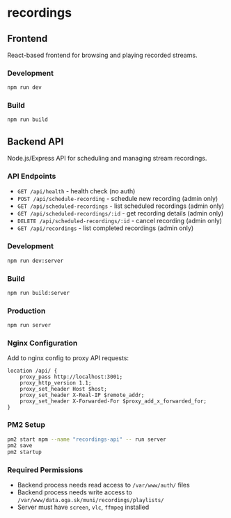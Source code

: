 # recordings

## Frontend
React-based frontend for browsing and playing recorded streams.

### Development
```bash
npm run dev
```

### Build
```bash
npm run build
```

## Backend API
Node.js/Express API for scheduling and managing stream recordings.

### API Endpoints
- `GET /api/health` - health check (no auth)
- `POST /api/schedule-recording` - schedule new recording (admin only)
- `GET /api/scheduled-recordings` - list scheduled recordings (admin only)
- `GET /api/scheduled-recordings/:id` - get recording details (admin only)
- `DELETE /api/scheduled-recordings/:id` - cancel recording (admin only)
- `GET /api/recordings` - list completed recordings (admin only)

### Development
```bash
npm run dev:server
```

### Build
```bash
npm run build:server
```

### Production
```bash
npm run server
```

### Nginx Configuration
Add to nginx config to proxy API requests:
```nginx
location /api/ {
    proxy_pass http://localhost:3001;
    proxy_http_version 1.1;
    proxy_set_header Host $host;
    proxy_set_header X-Real-IP $remote_addr;
    proxy_set_header X-Forwarded-For $proxy_add_x_forwarded_for;
}
```

### PM2 Setup
```bash
pm2 start npm --name "recordings-api" -- run server
pm2 save
pm2 startup
```

### Required Permissions
- Backend process needs read access to `/var/www/auth/` files
- Backend process needs write access to `/var/www/data.oga.sk/muni/recordings/playlists/`
- Server must have `screen`, `vlc`, `ffmpeg` installed
